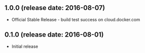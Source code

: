 ## 1.0.0 (release date: 2016-08-07)

 * Official Stable Release - build test success on cloud.docker.com

## 0.1.0 (release date: 2016-08-01)

 * Initial release
